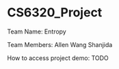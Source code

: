 # CS6320_Project
Team Name:
Entropy

Team Members:
Allen Wang
Shanjida

How to access project demo: TODO
